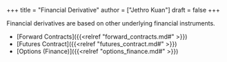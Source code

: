 +++
title = "Financial Derivative"
author = ["Jethro Kuan"]
draft = false
+++

Financial derivatives are based on other underlying financial instruments.

-   [Forward Contracts]({{<relref "forward_contracts.md#" >}})
-   [Futures Contract]({{<relref "futures_contract.md#" >}})
-   [Options (Finance)]({{<relref "options_finance.md#" >}})